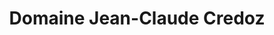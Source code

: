 ---
title: "Domaine Jean-Claude Credoz"
url: /chateau-chalon/domaine-jean-claude-credoz/
shop: Spirituosen
---